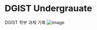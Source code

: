# DGIST Undergrauate

DGIST 학부 과제 기록
![image](https://github.com/user-attachments/assets/e415a563-4fd7-4f91-bf0a-0f20d931dbcf)
